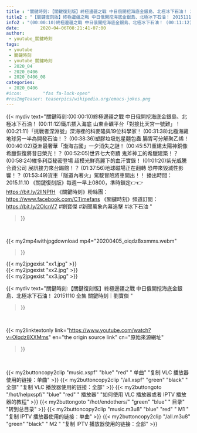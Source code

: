 ```yaml
---
title : "關鍵時刻:【關鍵復刻版】終極邊疆之戰 中日俄開挖海底金銀島、北極冰下石油！ 20151110 全集 關鍵時刻｜劉寶傑 "
title2 : "【關鍵復刻版】終極邊疆之戰 中日俄開挖海底金銀島、北極冰下石油！ 20151110 全集 關鍵時刻｜劉寶傑 "
info2 : "(00:00:10)終極邊疆之戰 中日俄開挖海底金銀島、北極冰下石油！ (00:11:12)鐵爪插入海底 山東金礦平台「對接比天宮一號難」！ (00:21:11)「挑戰者深淵號」深海裡的科麥隆與19位科學家！ (00:31:38)北極海藏地球另一半為開發石油！？ (00:38:36)塑膠垃圾剋星麵包蟲 腸胃可分解聚乙烯！ (00:40:02)亞洲最奢華「渤海古國」一夕消失之謎！ (00:45:57)重建太陽神銅像 希臘恢復將昔日榮光！？ (00:52:05)世界七大奇蹟 鬼斧神工的希臘建築！？ (00:58:24)維多利亞秘密登場 超模光鮮亮麗下的血汗實錄！ (01:01:20)紫光威騰合資公司 展訊接力來台踢館！？ (01:37:56)地球磁場正在翻轉 恐帶來毀滅性影響！？ (01:53:49)貨車「隧道內著火」駕駛冒險將車開出！！  播出時間：2015.11.10  《關鍵復刻版》每週一早上0800，準時鎖定👉👉https://bit.ly/2lINPfH 《關鍵時刻》粉絲團：https://www.facebook.com/CTimefans 《關鍵時刻》頻道訂閱：https://bit.ly/2OlcnV7  #劉寶傑 #新聞萬象內幕追擊 #冰下石油 "
date:        2020-04-06T08:21:41-07:00
author:
 - youtube_關鍵時刻
tags:
 - youtube
 - 關鍵時刻
 - youtube_關鍵時刻
 - 2020_04
 - 2020_0406
 - 2020_0406_08
categories:
 - 2020_0406
#icon:        "fas fa-lock-open"
#resImgTeaser: teaserpics/wikipedia.org/emacs-jokes.png
---
```


{{< mydiv text="關鍵時刻:(00:00:10)終極邊疆之戰 中日俄開挖海底金銀島、北極冰下石油！ (00:11:12)鐵爪插入海底 山東金礦平台「對接比天宮一號難」！ (00:21:11)「挑戰者深淵號」深海裡的科麥隆與19位科學家！ (00:31:38)北極海藏地球另一半為開發石油！？ (00:38:36)塑膠垃圾剋星麵包蟲 腸胃可分解聚乙烯！ (00:40:02)亞洲最奢華「渤海古國」一夕消失之謎！ (00:45:57)重建太陽神銅像 希臘恢復將昔日榮光！？ (00:52:05)世界七大奇蹟 鬼斧神工的希臘建築！？ (00:58:24)維多利亞秘密登場 超模光鮮亮麗下的血汗實錄！ (01:01:20)紫光威騰合資公司 展訊接力來台踢館！？ (01:37:56)地球磁場正在翻轉 恐帶來毀滅性影響！？ (01:53:49)貨車「隧道內著火」駕駛冒險將車開出！！  播出時間：2015.11.10  《關鍵復刻版》每週一早上0800，準時鎖定👉👉https://bit.ly/2lINPfH 《關鍵時刻》粉絲團：https://www.facebook.com/CTimefans 《關鍵時刻》頻道訂閱：https://bit.ly/2OlcnV7  #劉寶傑 #新聞萬象內幕追擊 #冰下石油 "
>}}
<br>


{{< my2mp4withjpgdownload mp4="20200405_oiqdz8xxmms.webm"
>}}

{{< my2jpgexist "xx1.jpg" >}}<br>
{{< my2jpgexist "xx2.jpg" >}}<br>
{{< my2jpgexist "xx3.jpg" >}}<br>



{{< mydiv text="關鍵時刻:【關鍵復刻版】終極邊疆之戰 中日俄開挖海底金銀島、北極冰下石油！ 20151110 全集 關鍵時刻｜劉寶傑 "
>}}
<br>

{{< my2linktextonly link="https://www.youtube.com/watch?v=OIqdz8XXMms"
en="the origin source link" cn="原始來源網址"
>}}


<br>

{{< my2buttoncopy2clip "music.xspf"        "blue"   "red"    " 单曲"  "复制 VLC 播放器使用的链接：单曲" >}} {{< my2buttoncopy2clip "/all.xspf"         "green"  "black"  " 全部"  "复制 VLC 播放器使用的链接：全部" >}} {{< my2buttongoto      "/hot/helpxspf/"    "blue"   "red"    " 播放器" "如何使用 VLC 播放器或者 IPTV 播放器的教程" >}} {{< my2buttongoto      "/hot/endothers/"   "green"  "blue"   " 目录"   "转到总目录" >}} {{< my2buttoncopy2clip "music.m3u8"        "blue"   "red"    " M1 "    "复制 IPTV 播放器使用的链接：单曲" >}} {{< my2buttoncopy2clip "/all.m3u8"         "green"  "black"  " M2 "    "复制 IPTV 播放器使用的链接：全部" >}} 
